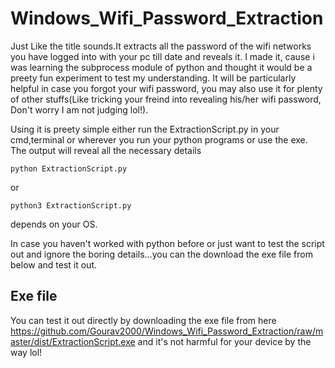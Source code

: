# Windows_Wifi_Password_Extraction
Just Like the title sounds.It extracts all the password of the wifi networks you have logged into with your pc till date and reveals it. I made it, cause i was learning the subprocess module of python and thought it would be a preety fun experiment to test my understanding. It will be particularly helpful in case you forgot your wifi password, you may also use it for plenty of other stuffs(Like tricking your freind into revealing his/her wifi password, Don't worry I am not judging lol!).

Using it is preety simple either run the ExtractionScript.py in your cmd,terminal or wherever you run your python programs or use the exe. The output will reveal all the necessary details

```shell
python ExtractionScript.py
```
or

```shell
python3 ExtractionScript.py
```
depends on your OS.

In case you haven't worked with python before or just want to test the script out and ignore the boring details...you can the download the exe file from below and test it out.

## Exe file
You can test it out directly by downloading the exe file from here https://github.com/Gourav2000/Windows_Wifi_Password_Extraction/raw/master/dist/ExtractionScript.exe 
and it's not harmful for your device by the way lol!

